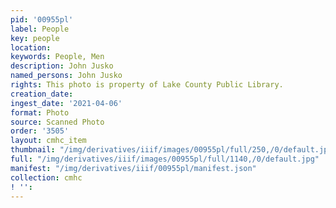 ```yaml
---
pid: '00955pl'
label: People
key: people
location: 
keywords: People, Men
description: John Jusko
named_persons: John Jusko
rights: This photo is property of Lake County Public Library.
creation_date: 
ingest_date: '2021-04-06'
format: Photo
source: Scanned Photo
order: '3505'
layout: cmhc_item
thumbnail: "/img/derivatives/iiif/images/00955pl/full/250,/0/default.jpg"
full: "/img/derivatives/iiif/images/00955pl/full/1140,/0/default.jpg"
manifest: "/img/derivatives/iiif/00955pl/manifest.json"
collection: cmhc
! '': 
---
```

